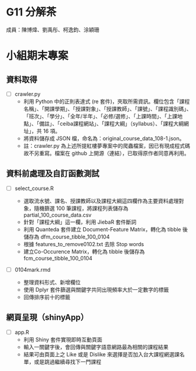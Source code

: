 G11 分解茶 
======================

成員：陳博煒、劉禹彤、柯逸鈞、涂穎珊


小組期末專案
=======================

## 資料取得

- [ ] crawler.py
    - 利用 Python 中的正則表達式 (re 套件)，夾取所需資訊。欄位包含「課程名稱」、「開課學期」、「授課對象」、「授課教師」、「課號」、「課程識別碼」、「班次」、「學分」、「全年/半年」、「必修/選修」、「上課時間」、「上課地點」、「備註」、「ceiba課程網站」、「課程大綱」（syllabus）、「課程大綱網址」，共 16 項。
    - 將資料儲存成 JSON 檔，命名為：original_course_data_108-1.json。
    - 註：crawler.py 為上述所提紅樓夢專案中的爬蟲檔案，因已有現成程式碼故不另重寫。檔案在 github 上開源（連結），已取得原作者同意再利用。

## 資料前處理及自訂函數測試
- [ ] select_course.R
    - 選取流水號、課名、授課教師以及課程大綱這四欄作為主要資料處理對象，隨機篩選 100 筆課程，將課程列表儲存為 partial_100_course_data.csv
    - 針對「課程大綱」這一欄，利用 JiebaR 套件斷詞
    - 利用 Quanteda 套件建立 Document-Feature Matrix，轉化為 tibble 後儲存為 dfm_course_tibble_100_0104
    - 根據 features_to_remove0102.txt 去除 Stop words
    - 建立Co-Occurence Matrix，轉化為 tibble 後儲存為 fcm_course_tibble_100_0104
    
- [ ] 0104mark.rmd
    - 整理資料形式、新增欄位
    - 使用 Dplyr 套件篩選與關鍵字共同出現頻率大於一定數字的標籤
    - 回傳排序前十的標籤

## 網頁呈現（shinyApp）
- [ ] app.R
    - 利用 Shiny 套件實現即時互動頁面
    - 輸入一關鍵字後，會回傳與關鍵字語意網路最為相關的課程結果
    - 結果可由頁面上之 Like 或是 Dislike 來選擇是否加入台大課程網選課名單，或是跳過繼續尋找下一門課程


